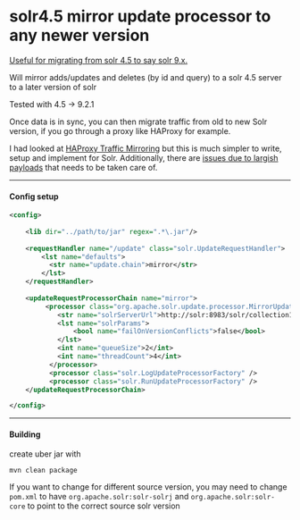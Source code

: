 # solr4.5 mirror update processor to any newer version

<u>Useful for migrating from solr 4.5 to say solr 9.x.</u> 

Will mirror adds/updates and deletes (by id and query) to a solr 
4.5 server to a later version of solr

Tested with 4.5 &rarr; 9.2.1

Once data is in sync, you can then migrate traffic from old to new Solr version, 
if you go through a proxy like HAProxy for example.

I had looked at [HAProxy Traffic Mirroring](https://www.haproxy.com/blog/haproxy-traffic-mirroring-for-real-world-testing)
but this is much simpler to write, setup and implement for Solr. Additionally, there are [issues due to largish payloads](https://github.com/haproxytech/spoa-mirror/issues/6)
that needs to be taken care of.

----

#### Config setup 
```xml
<config>
    
    <lib dir="../path/to/jar" regex=".*\.jar"/>
    
    <requestHandler name="/update" class="solr.UpdateRequestHandler">
        <lst name="defaults">
          <str name="update.chain">mirror</str>
        </lst>
    </requestHandler>
    
    <updateRequestProcessorChain name="mirror">
         <processor class="org.apache.solr.update.processor.MirrorUpdateRequestProcessorFactory">             
            <str name="solrServerUrl">http://solr:8983/solr/collection1</str>
            <lst name="solrParams">
                <bool name="failOnVersionConflicts">false</bool>
            </lst> 
            <int name="queueSize">2</int>
            <int name="threadCount">4</int>
          </processor>
          <processor class="solr.LogUpdateProcessorFactory" />
          <processor class="solr.RunUpdateProcessorFactory" />
    </updateRequestProcessorChain>

</config>

```
---
#### Building
create uber jar with 
```mvn
mvn clean package
```

If you want to change for different source version, you may need to change ```pom.xml``` to have 
```org.apache.solr:solr-solrj``` and ```org.apache.solr:solr-core``` to point to the correct source solr version

